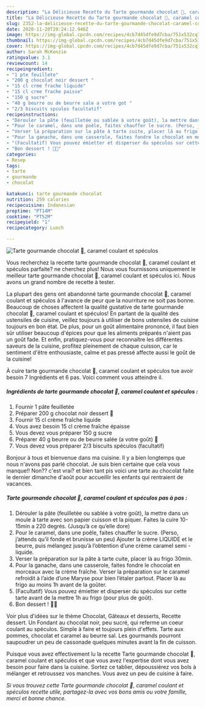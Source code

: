 ```yaml
---
description: "La Délicieuse Recette du Tarte gourmande chocolat 🍫, caramel coulant et spéculos"
title: "La Délicieuse Recette du Tarte gourmande chocolat 🍫, caramel coulant et spéculos"
slug: 2352-la-delicieuse-recette-du-tarte-gourmande-chocolat-caramel-coulant-et-speculos
date: 2020-11-20T20:24:12.946Z
image: https://img-global.cpcdn.com/recipes/4cb7d45dfe9d7cba/751x532cq70/tarte-gourmande-chocolat-🍫-caramel-coulant-et-speculos-photo-principale-de-la-recette.jpg
thumbnail: https://img-global.cpcdn.com/recipes/4cb7d45dfe9d7cba/751x532cq70/tarte-gourmande-chocolat-🍫-caramel-coulant-et-speculos-photo-principale-de-la-recette.jpg
cover: https://img-global.cpcdn.com/recipes/4cb7d45dfe9d7cba/751x532cq70/tarte-gourmande-chocolat-🍫-caramel-coulant-et-speculos-photo-principale-de-la-recette.jpg
author: Sarah McKenzie
ratingvalue: 3.1
reviewcount: 14
recipeingredient:
- "1 pte feuillete"
- "200 g chocolat noir dessert "
- "15 cl crme frache liquide"
- "15 cl crme frache paisse"
- "150 g sucre"
- "40 g beurre ou de beurre sale a votre got "
- "2/3 biscuits spculos facultatif"
recipeinstructions:
- "Dérouler la pâte (feuilletée ou sablée à votre goût), la mettre dans un moule à tarte avec son papier cuisson et la piquer. Faites la cuire 10-15min a 220 degrés. (Jusqu’à ce qu’elle dore)"
- "Pour le caramel, dans une poêle, faites chauffer le sucre. (Perso, j’attends qu’il fonde et brunisse un peu) Ajouter la crème LIQUIDE et le beurre, puis mélangez jusqu’à l’obtention d’une crème caramel semi - liquide."
- "Verser la préparation sur la pâte à tarte cuite, placer là au frigo 30min."
- "Pour la ganache, dans une casserole, faites fondre le chocolat en morceaux avec la crème fraîche. Verser la préparation sur le caramel refroidit à l’aide d’une Maryse pour bien l’étaler partout. Placer là au frigo au moins 1h avant de la goûter."
- "(Facultatif) Vous pouvez émietter et disperser du spéculos sur cette tarte avant de la mettre 1h au frigo (pour plus de goût)."
- "Bon dessert ! 🤤🥧"
categories:
- Resep
tags:
- tarte
- gourmande
- chocolat

katakunci: tarte gourmande chocolat 
nutrition: 259 calories
recipecuisine: Indonesian
preptime: "PT14M"
cooktime: "PT52M"
recipeyield: "1"
recipecategory: Lunch

---
```



![Tarte gourmande chocolat 🍫, caramel coulant et spéculos](https://img-global.cpcdn.com/recipes/4cb7d45dfe9d7cba/751x532cq70/tarte-gourmande-chocolat-🍫-caramel-coulant-et-speculos-photo-principale-de-la-recette.jpg)

Vous recherchez la recette tarte gourmande chocolat 🍫, caramel coulant et spéculos parfaite? ne cherchez plus! Nous vous fournissons uniquement le meilleur tarte gourmande chocolat 🍫, caramel coulant et spéculos ici. Nous avons un grand nombre de recette à tester.

La plupart des gens ont abandonné tarte gourmande chocolat 🍫, caramel coulant et spéculos à l'avance de peur que la nourriture ne soit pas bonne. Beaucoup de choses affectent la qualité gustative de tarte gourmande chocolat 🍫, caramel coulant et spéculos! En partant de la qualité des ustensiles de cuisine, veillez toujours à utiliser de bons ustensiles de cuisine toujours en bon état. De plus, pour un goût alimentaire prononcé, il faut bien sûr utiliser beaucoup d'épices pour que les aliments préparés n'aient pas un goût fade. Et enfin, pratiquez-vous pour reconnaître les différentes saveurs de la cuisine, profitez pleinement de chaque cuisson, car le sentiment d'être enthousiaste, calme et pas pressé affecte aussi le goût de la cuisine!

<!--inarticleads1-->

À cuire tarte gourmande chocolat 🍫, caramel coulant et spéculos tue avoir besoin 7 Ingrédients et 6 pas. Voici comment vous atteindre il.

##### Ingrédients de tarte gourmande chocolat 🍫, caramel coulant et spéculos :

1. Fournir 1 pâte feuilletée
1. Préparer 200 g chocolat noir dessert 🍫
1. Fournir 15 cl crème fraîche liquide
1. Vous avez besoin 15 cl crème fraîche épaisse
1. Vous devez vous préparer 150 g sucre
1. Préparer 40 g beurre ou de beurre salée (a votre goût) 🧈
1. Vous devez vous préparer 2/3 biscuits spéculos (facultatif)


Bonjour à tous et bienvenue dans ma cuisine. Il y a bien longtemps que nous n&#39;avons pas parlé chocolat. Je suis bien certaine que cela vous manque!! Non?? c&#39;est vrai? et bien tant pis voici une tarte au chocolat faite le dernier dimanche d&#39;août pour accueillir les enfants qui rentraient de vacances. 

<!--inarticleads2-->

##### Tarte gourmande chocolat 🍫, caramel coulant et spéculos pas à pas :

1. Dérouler la pâte (feuilletée ou sablée à votre goût), la mettre dans un moule à tarte avec son papier cuisson et la piquer. Faites la cuire 10-15min a 220 degrés. (Jusqu’à ce qu’elle dore)
1. Pour le caramel, dans une poêle, faites chauffer le sucre. (Perso, j’attends qu’il fonde et brunisse un peu) Ajouter la crème LIQUIDE et le beurre, puis mélangez jusqu’à l’obtention d’une crème caramel semi - liquide.
1. Verser la préparation sur la pâte à tarte cuite, placer là au frigo 30min.
1. Pour la ganache, dans une casserole, faites fondre le chocolat en morceaux avec la crème fraîche. Verser la préparation sur le caramel refroidit à l’aide d’une Maryse pour bien l’étaler partout. Placer là au frigo au moins 1h avant de la goûter.
1. (Facultatif) Vous pouvez émietter et disperser du spéculos sur cette tarte avant de la mettre 1h au frigo (pour plus de goût).
1. Bon dessert ! 🤤🥧


Voir plus d&#39;idées sur le thème Chocolat, Gâteaux et desserts, Recette dessert. Un Fondant au chocolat noir, peu sucré, qui referme un coeur coulant au spéculos. Simple à faire et toujours plein d&#39;effets. Tarte aux pommes, chocolat et caramel au beurre sal. Les gourmands pourront saupoudrer un peu de cassonade quelques minutes avant la fin de cuisson. 

<!--inarticleads1-->

<p>
Puisque vous avez effectivement lu la recette Tarte gourmande chocolat 🍫, caramel coulant et spéculos et que vous avez l'expertise dont vous avez besoin pour faire dans la cuisine. Sortez ce tablier, dépoussiérez vos bols à mélanger et retroussez vos manches. Vous avez un peu de cuisine à faire.
</p>

<p>
<i>Si vous trouvez cette Tarte gourmande chocolat 🍫, caramel coulant et spéculos recette utile, partagez-la avec vos bons amis ou votre famille, merci et bonne chance.</i>
</p>
